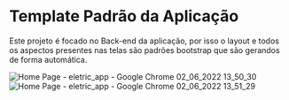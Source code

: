# Template Padrão da Aplicação

Este projeto é focado no Back-end da aplicação, por isso o layout e todos os aspectos presentes nas telas são padrões bootstrap que são gerandos de forma automática.

![Home Page - eletric_app - Google Chrome 02_06_2022 13_50_30](https://user-images.githubusercontent.com/81269914/171683658-fefd159e-b7e0-418e-9751-7470d929b7a2.png)
 ![Home Page - eletric_app - Google Chrome 02_06_2022 13_51_29](https://user-images.githubusercontent.com/81269914/171683832-686c1224-f962-408a-acb9-38b9db013b65.png)
